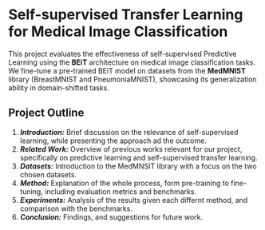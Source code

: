 # Self-supervised Transfer Learning for Medical Image Classification

This project evaluates the effectiveness of self-supervised Predictive Learning using the **BEiT** architecture on medical image classification tasks. 
We fine-tune a pre-trained BEiT model on datasets from the **MedMNIST** library (BreastMNIST and PneumoniaMNIST), showcasing its generalization ability in domain-shifted tasks.

## Project Outline
1. ***Introduction:*** Brief discussion on the relevance of self-supervised learning, while presenting the approach ad the outcome. 
2. ***Related Work:*** Overview of previous works relevant for our project, specifically on predictive learning and self-supervised transfer learning. 
3. ***Datasets:*** Introduction to the MedMNSIT library with a focus on the two chosen datasets.
4. ***Method:*** Explanation of the whole process, form pre-training to fine-tuning, including evaluation metrics and benchmarks.
5. ***Experiments:*** Analysis of the results given each differnt method, and comparison with the benchmarks.
6. ***Conclusion:*** Findings, and suggestions for future work.
